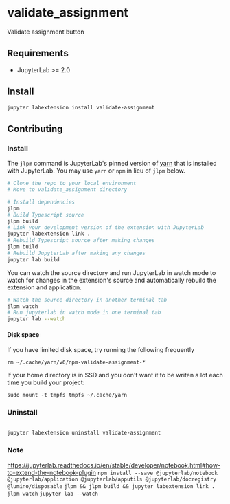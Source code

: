 # validate_assignment

Validate assignment button

## Requirements

* JupyterLab >= 2.0

## Install

```bash
jupyter labextension install validate-assignment
```

## Contributing

### Install

The `jlpm` command is JupyterLab's pinned version of
[yarn](https://yarnpkg.com/) that is installed with JupyterLab. You may use
`yarn` or `npm` in lieu of `jlpm` below.

```bash
# Clone the repo to your local environment
# Move to validate_assignment directory

# Install dependencies
jlpm
# Build Typescript source
jlpm build
# Link your development version of the extension with JupyterLab
jupyter labextension link .
# Rebuild Typescript source after making changes
jlpm build
# Rebuild JupyterLab after making any changes
jupyter lab build
```

You can watch the source directory and run JupyterLab in watch mode to watch for changes in the extension's source and automatically rebuild the extension and application.

```bash
# Watch the source directory in another terminal tab
jlpm watch
# Run jupyterlab in watch mode in one terminal tab
jupyter lab --watch
```

#### Disk space
If you have limited disk space, try running the following frequently
```
rm ~/.cache/yarn/v6/npm-validate-assignment-*
```

If your home directory is in SSD and you don't want it to be writen a lot
 each time you build your project:
```
sudo mount -t tmpfs tmpfs ~/.cache/yarn
```

### Uninstall

```bash

jupyter labextension uninstall validate-assignment
```

### Note
https://jupyterlab.readthedocs.io/en/stable/developer/notebook.html#how-to-extend-the-notebook-plugin
`npm install --save @jupyterlab/notebook @jupyterlab/application @jupyterlab/apputils @jupyterlab/docregistry @lumino/disposable`
`jlpm && jlpm build && jupyter labextension link .`
`jlpm watch`
`jupyter lab --watch`

